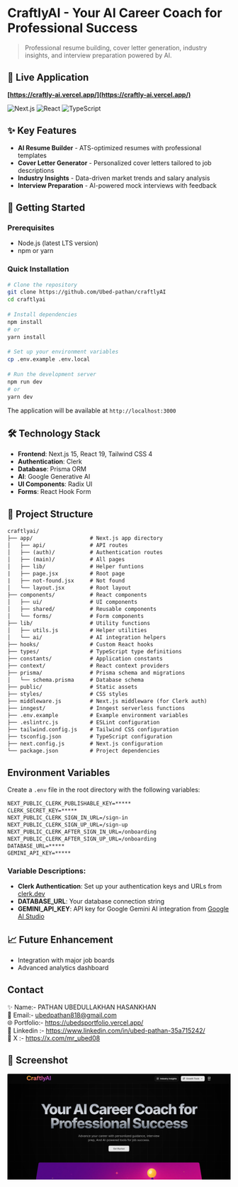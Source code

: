 # CraftlyAI - Your AI Career Coach for Professional Success

> Professional resume building, cover letter generation, industry insights, and interview preparation powered by AI.

## 📱 Live Application

**[https://craftly-ai.vercel.app/](https://craftly-ai.vercel.app/)**

![Next.js](https://img.shields.io/badge/Next.js-15+-black?style=flat-square&logo=next.js)
![React](https://img.shields.io/badge/React-19+-blue?style=flat-square&logo=react)
![TypeScript](https://img.shields.io/badge/TypeScript-5+-blue?style=flat-square&logo=typescript)

## ✨ Key Features

- **AI Resume Builder** - ATS-optimized resumes with professional templates
- **Cover Letter Generator** - Personalized cover letters tailored to job descriptions
- **Industry Insights** - Data-driven market trends and salary analysis
- **Interview Preparation** - AI-powered mock interviews with feedback

## 🚀 Getting Started

### Prerequisites
- Node.js (latest LTS version)
- npm or yarn

### Quick Installation

```bash
# Clone the repository
git clone https://github.com/Ubed-pathan/craftlyAI
cd craftlyai

# Install dependencies
npm install
# or
yarn install

# Set up your environment variables
cp .env.example .env.local

# Run the development server
npm run dev
# or
yarn dev
```

The application will be available at `http://localhost:3000`


## 🛠️ Technology Stack

- **Frontend**: Next.js 15, React 19, Tailwind CSS 4
- **Authentication**: Clerk
- **Database**: Prisma ORM
- **AI**: Google Generative AI
- **UI Components**: Radix UI
- **Forms**: React Hook Form

## 📁 Project Structure

```
craftlyai/
├── app/                  # Next.js app directory
│   ├── api/              # API routes
│   ├── (auth)/           # Authentication routes
│   ├── (main)/           # All pages
│   ├── lib/              # Helper funtions
|   ├── page.jsx          # Root page
|   ├── not-found.jsx     # Not found
│   └── layout.jsx        # Root layout
├── components/           # React components
│   ├── ui/               # UI components
│   ├── shared/           # Reusable components
│   └── forms/            # Form components
├── lib/                  # Utility functions
│   ├── utils.js          # Helper utilities
│   └── ai/               # AI integration helpers
├── hooks/                # Custom React hooks
├── types/                # TypeScript type definitions
├── constants/            # Application constants
├── context/              # React context providers
├── prisma/               # Prisma schema and migrations
│   └── schema.prisma     # Database schema
├── public/               # Static assets
├── styles/               # CSS styles
├── middleware.js         # Next.js middleware (for Clerk auth)
├── inngest/              # Inngest serverless functions
├── .env.example          # Example environment variables
├── .eslintrc.js          # ESLint configuration
├── tailwind.config.js    # Tailwind CSS configuration  
├── tsconfig.json         # TypeScript configuration
├── next.config.js        # Next.js configuration
└── package.json          # Project dependencies
```

## Environment Variables

Create a `.env` file in the root directory with the following variables:

```
NEXT_PUBLIC_CLERK_PUBLISHABLE_KEY=*****
CLERK_SECRET_KEY=*****
NEXT_PUBLIC_CLERK_SIGN_IN_URL=/sign-in
NEXT_PUBLIC_CLERK_SIGN_UP_URL=/sign-up
NEXT_PUBLIC_CLERK_AFTER_SIGN_IN_URL=/onboarding
NEXT_PUBLIC_CLERK_AFTER_SIGN_UP_URL=/onboarding
DATABASE_URL=*****
GEMINI_API_KEY=*****
```

### Variable Descriptions:
- **Clerk Authentication**: Set up your authentication keys and URLs from [clerk.dev](https://clerk.dev)
- **DATABASE_URL**: Your database connection string
- **GEMINI_API_KEY**: API key for Google Gemini AI integration from [Google AI Studio](https://aistudio.google.com/)

## 📈 Future Enhancement

- Integration with major job boards
- Advanced analytics dashboard

## Contact
✨ Name:- PATHAN UBEDULLAKHAN HASANKHAN                                                           
📜 Email:- ubedpathan818@gmail.com                                                                
🌐 Portfolio:- https://ubedsportfolio.vercel.app/                
📱 Linkedin :- https://www.linkedin.com/in/ubed-pathan-35a715242/                           
🤖 X :- https://x.com/mr_ubed08

## 📱 Screenshot
![CraftlyAI Dashboard](/public/Demo.png)